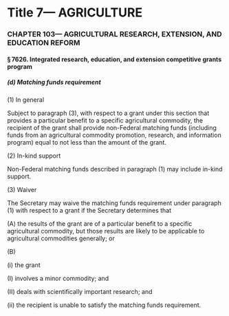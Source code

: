 
# Title 7— AGRICULTURE
### CHAPTER 103— AGRICULTURAL RESEARCH, EXTENSION, AND EDUCATION REFORM
#### § 7626. Integrated research, education, and extension competitive grants program
##### (d) Matching funds requirement

(1) In general

Subject to paragraph (3), with respect to a grant under this section that provides a particular benefit to a specific agricultural commodity, the recipient of the grant shall provide non-Federal matching funds (including funds from an agricultural commodity promotion, research, and information program) equal to not less than the amount of the grant.

(2) In-kind support

Non-Federal matching funds described in paragraph (1) may include in-kind support.

(3) Waiver

The Secretary may waive the matching funds requirement under paragraph (1) with respect to a grant if the Secretary determines that

(A) the results of the grant are of a particular benefit to a specific agricultural commodity, but those results are likely to be applicable to agricultural commodities generally; or

(B)

(i) the grant

(I) involves a minor commodity; and

(II) deals with scientifically important research; and

(ii) the recipient is unable to satisfy the matching funds requirement.
